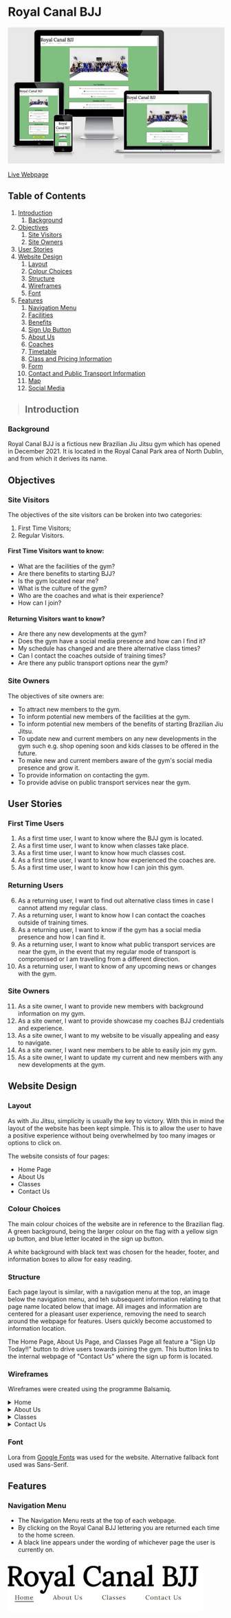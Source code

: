 # Royal Canal BJJ

![Am I Responsive Image](/docs/validation/017_am_i_responsive.JPG)

[Live Webpage](https://icemanmick.github.io/ci_pp1_royal-canal-bjj/index.html) 

## Table of Contents

1. [Introduction](#introduction)
    1. [Background](#background)
2. [Objectives](#objectives)
    1. [Site Visitors](#site-visitors)
    2. [Site Owners](#site-owners)
3. [User Stories](#user-stories)
4. [Website Design](#website-design)
    1. [Layout](#layout)
    2. [Colour Choices](#colour-choices)
    3. [Structure](#structure)
    4. [Wireframes](#wireframes)
    5. [Font](#font)
5. [Features](#features)
    1. [Navigation Menu](#navigation-menu)
    2. [Facilities](#facilities)
    3. [Benefits](#benefits)
    4. [Sign Up Button](#sign-up-button)
    5. [About Us](#about-us)
    6. [Coaches](#coaches)
    7. [Timetable](#timetable)
    8. [Class and Pricing Information](#class-and-pricing-information)
    9. [Form](#form)
    10. [Contact and Public Transport Information](#contact-and-public-transport-information)
    11. [Map](#map)
    12. [Social Media](#social-media)






> ## Introduction

### Background
Royal Canal BJJ is a fictious new Brazilian Jiu Jitsu gym which has opened in December 2021. It is located in the Royal Canal Park area of North Dublin, and from which it derives its name.

## Objectives

### Site Visitors
The objectives of the site visitors can be broken into two categories:
1. First Time Visitors;
2. Regular Visitors.

#### First Time Visitors want to know:
- What are the facilities of the gym?
- Are there benefits to starting BJJ?
- Is the gym located near me?
- What is the culture of the gym?
- Who are the coaches and what is their experience?
- How can I join?

#### Returning Visitors want to know?
- Are there any new developments at the gym?
- Does the gym have a social media presence and how can I find it?
- My schedule has changed and are there alternative class times?
- Can I contact the coaches outside of training times?
- Are there any public transport options near the gym?

### Site Owners
The objectives of site owners are:
- To attract new members to the gym.
- To inform potential new members of the facilities at the gym.
- To inform potential new members of the benefits of starting Brazilian Jiu Jitsu.
- To update new and current members on any new developments in the gym such e.g. shop opening soon and kids classes to be offered in the future.
- To make new and current members aware of the gym's social media presence and grow it.
- To provide information on contacting the gym.
- To provide advise on public transport services near the gym.

## User Stories

### First Time Users

1. As a first time user, I want to know where the BJJ gym is located.
2. As a first time user, I want to know when classes take place.
3. As a first time user, I want to know how much classes cost.
4. As a first time user, I want to know how experienced the coaches are.
5. As a first time user, I want to know how I can join this gym.

### Returning Users

6. As a returning user, I want to find out alternative class times in case I cannot attend my regular class.
7. As a returning user, I want to know how I can contact the coaches outside of training times.
8. As a returning user, I want to know if the gym has a social media presence and how I can find it.
9. As a returning user, I want to know what public transport services are near the gym, in the event that my regular mode of transport is compromised or I am travelling from a different direction.
10. As a returning user, I want to know of any upcoming news or changes with the gym.

### Site Owners

11. As a site owner, I want to provide new members with background information on my gym.
12. As a site owner, I want to provide showcase my coaches BJJ credentials and experience.
13. As a site owner, I want to my website to be visually appealing and easy to navigate.
14. As a site owner, I want new members to be able to easily join my gym.
15. As a site owner, I want to update my current and new members with any new developments at the gym.

## Website Design

### Layout

As with Jiu Jitsu, simplicity is usually the key to victory. With this in mind the layout of the website has been kept simple. This is to allow the user to have a positive experience without being overwhelmed by too many images or options to click on.

The website consists of four pages:
- Home Page
- About Us
- Classes
- Contact Us

### Colour Choices
The main colour choices of the website are in reference to the Brazilian flag.
A green background, being the larger colour on the flag with a yellow sign up button, and blue letter located in the sign up button.

A white background with black text was chosen for the header, footer, and information boxes to allow for easy reading.

### Structure
Each page layout is similar, with a navigation menu at the top, an image below the navigation menu, and teh subsequent information relating to that page name located below that image. All images and information are centered for a pleasant user experience, removing the need to search around the webpage for features. Users quickly become accustomed to information location.

The Home Page, About Us Page, and Classes Page all feature a "Sign Up Today!!" button to drive users towards joining the gym. This button links to the internal webpage of "Contact Us" where the sign up form is located.

### Wireframes

Wireframes were created using the programme Balsamiq.

<details><summary>Home</summary><img src="./docs/wireframes/008_mobile_home.png"><img src="./docs/wireframes/012_tablet_home.png"><img src="./docs/wireframes/016_desktop_home.png"></details>
<details><summary>About Us</summary><img src="./docs/wireframes/009_mobile_about_us.png"><img src="./docs/wireframes/013_tablet_about_us.png"><img src="./docs/wireframes/017_desktop_about.png"></details>
<details><summary>Classes</summary><img src="./docs/wireframes/010_mobile_classes.png"><img src="./docs/wireframes/014_tablet_classes.png"><img src="./docs/wireframes/018_desktop_classes.png"></details>
<details><summary>Contact Us</summary><img src="./docs/wireframes/011_mobile_contact_us.png"><img src="./docs/wireframes/015_tablet_contact_us.png"><img src="./docs/wireframes/019_desktop_contact_us.png"></details>

### Font

Lora from [Google Fonts](https://fonts.google.com/specimen/Lora?query=lora) was used for the website. Alternative fallback font used was Sans-Serif.

## Features

### Navigation Menu

- The Navigation Menu rests at the top of each webpage. 
- By clicking on the Royal Canal BJJ lettering you are returned each time to the home screen.
- A black line appears under the wording of whichever page the user is currently on.
<img src="./docs/features/001_nav_menu.JPG">



